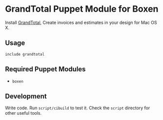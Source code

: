 # GrandTotal Puppet Module for Boxen

Install [GrandTotal](http://www.grandtotal.biz/GrandTotal/), Create invoices and estimates in your design for Mac OS X.

## Usage

```puppet
include grandtotal
```

## Required Puppet Modules

* `boxen`

## Development

Write code. Run `script/cibuild` to test it. Check the `script`
directory for other useful tools.